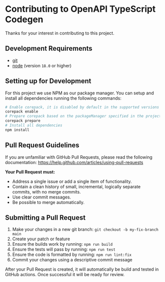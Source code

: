 # Contributing to OpenAPI TypeScript Codegen

Thanks for your interest in contributing to this project.

## Development Requirements

-   [git](https://git-scm.com/)
-   [node](https://nodejs.org/en) (version `18.0` or higher)

## Setting up for Development

For this project we use NPM as our package manager. You can setup and install all dependencies running the following commands:

```sh
# Enable corepack, it is disabled by default in the supported versions of NodeJS
corepack enable
# Prepare corepack based on the packageManager specified in the projects package.json
corepack prepare
# Install all dependencies
npm install
```

## Pull Request Guidelines

If you are unfamiliar with GitHub Pull Requests, please read the following documentation:
https://help.github.com/articles/using-pull-requests

**Your Pull Request must:**

-   Address a single issue or add a single item of functionality.
-   Contain a clean history of small, incremental, logically separate commits, with no merge commits.
-   Use clear commit messages.
-   Be possible to merge automatically.

## Submitting a Pull Request

1. Make your changes in a new git branch: `git checkout -b my-fix-branch main`
2. Create your patch or feature
3. Ensure the builds work by running: `npm run build`
4. Ensure the tests will pass by running: `npm run test`
5. Ensure the code is formatted by running: `npm run lint:fix`
6. Commit your changes using a descriptive commit message

After your Pull Request is created, it will automatically be build and tested in GitHub actions. Once successful it will be ready for review.
